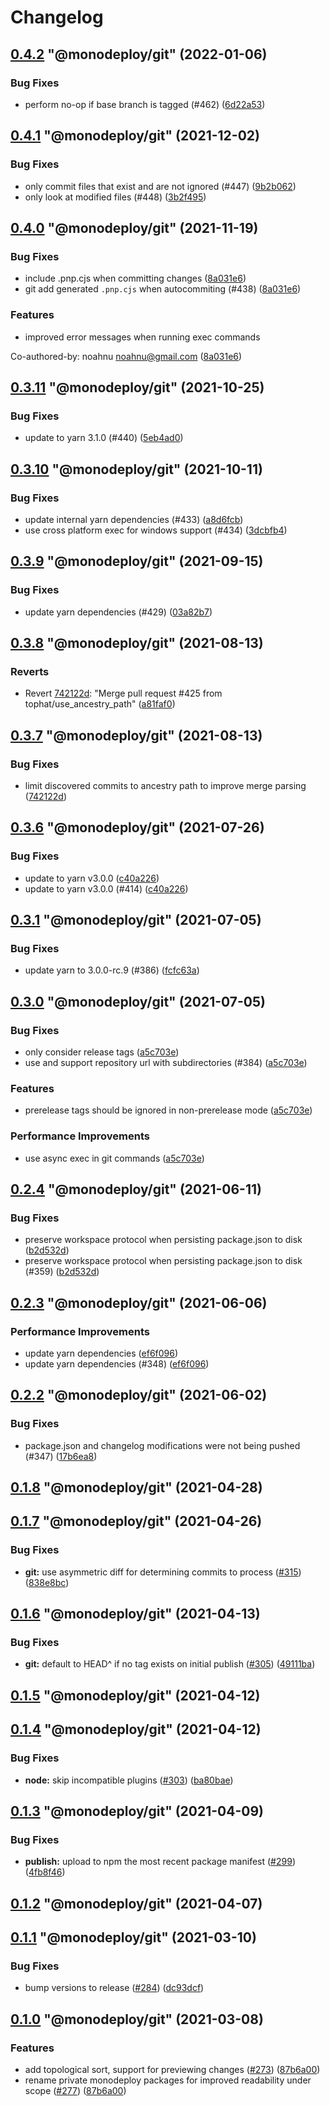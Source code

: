 # Changelog

<!-- MONODEPLOY:BELOW -->

## [0.4.2](https://github.com/tophat/monodeploy/compare/@monodeploy/git@0.4.1...@monodeploy/git@0.4.2) "@monodeploy/git" (2022-01-06)<a name="0.4.2"></a>

### Bug Fixes

* perform no-op if base branch is tagged (#462) ([6d22a53](https://github.com/tophat/monodeploy/commits/6d22a53))




## [0.4.1](https://github.com/tophat/monodeploy/compare/@monodeploy/git@0.4.0...@monodeploy/git@0.4.1) "@monodeploy/git" (2021-12-02)<a name="0.4.1"></a>

### Bug Fixes

* only commit files that exist and are not ignored (#447) ([9b2b062](https://github.com/tophat/monodeploy/commits/9b2b062))
* only look at modified files (#448) ([3b2f495](https://github.com/tophat/monodeploy/commits/3b2f495))




## [0.4.0](https://github.com/tophat/monodeploy/compare/@monodeploy/git@0.3.11...@monodeploy/git@0.4.0) "@monodeploy/git" (2021-11-19)<a name="0.4.0"></a>

### Bug Fixes

* include .pnp.cjs when committing changes ([8a031e6](https://github.com/tophat/monodeploy/commits/8a031e6))
* git add generated `.pnp.cjs` when autocommiting (#438) ([8a031e6](https://github.com/tophat/monodeploy/commits/8a031e6))

### Features

* improved error messages when running exec commands

Co-authored-by: noahnu <noahnu@gmail.com> ([8a031e6](https://github.com/tophat/monodeploy/commits/8a031e6))




## [0.3.11](https://github.com/tophat/monodeploy/compare/@monodeploy/git@0.3.10...@monodeploy/git@0.3.11) "@monodeploy/git" (2021-10-25)<a name="0.3.11"></a>

### Bug Fixes

* update to yarn 3.1.0 (#440) ([5eb4ad0](https://github.com/tophat/monodeploy/commits/5eb4ad0))




## [0.3.10](https://github.com/tophat/monodeploy/compare/@monodeploy/git@0.3.9...@monodeploy/git@0.3.10) "@monodeploy/git" (2021-10-11)<a name="0.3.10"></a>

### Bug Fixes

* update internal yarn dependencies (#433) ([a8d6fcb](https://github.com/tophat/monodeploy/commits/a8d6fcb))
* use cross platform exec for windows support (#434) ([3dcbfb4](https://github.com/tophat/monodeploy/commits/3dcbfb4))




## [0.3.9](https://github.com/tophat/monodeploy/compare/@monodeploy/git@0.3.8...@monodeploy/git@0.3.9) "@monodeploy/git" (2021-09-15)<a name="0.3.9"></a>

### Bug Fixes

* update yarn dependencies (#429) ([03a82b7](https://github.com/tophat/monodeploy/commits/03a82b7))




## [0.3.8](https://github.com/tophat/monodeploy/compare/@monodeploy/git@0.3.7...@monodeploy/git@0.3.8) "@monodeploy/git" (2021-08-13)<a name="0.3.8"></a>

### Reverts

* Revert [742122d](https://github.com/tophat/monodeploy/commits/742122d): "Merge pull request #425 from tophat/use_ancestry_path" ([a81faf0](https://github.com/tophat/monodeploy/commits/a81faf0))




## [0.3.7](https://github.com/tophat/monodeploy/compare/@monodeploy/git@0.3.6...@monodeploy/git@0.3.7) "@monodeploy/git" (2021-08-13)<a name="0.3.7"></a>

### Bug Fixes

* limit discovered commits to ancestry path to improve merge parsing ([742122d](https://github.com/tophat/monodeploy/commits/742122d))




## [0.3.6](https://github.com/tophat/monodeploy/compare/@monodeploy/git@0.3.5...@monodeploy/git@0.3.6) "@monodeploy/git" (2021-07-26)<a name="0.3.6"></a>

### Bug Fixes

* update to yarn v3.0.0 ([c40a226](https://github.com/tophat/monodeploy/commits/c40a226))
* update to yarn v3.0.0 (#414) ([c40a226](https://github.com/tophat/monodeploy/commits/c40a226))




## [0.3.1](https://github.com/tophat/monodeploy/compare/@monodeploy/git@0.3.0...@monodeploy/git@0.3.1) "@monodeploy/git" (2021-07-05)<a name="0.3.1"></a>

### Bug Fixes

* update yarn to 3.0.0-rc.9 (#386) ([fcfc63a](https://github.com/tophat/monodeploy/commits/fcfc63a))




## [0.3.0](https://github.com/tophat/monodeploy/compare/@monodeploy/git@0.2.4...@monodeploy/git@0.3.0) "@monodeploy/git" (2021-07-05)<a name="0.3.0"></a>

### Bug Fixes

* only consider release tags ([a5c703e](https://github.com/tophat/monodeploy/commits/a5c703e))
* use and support repository url with subdirectories (#384) ([a5c703e](https://github.com/tophat/monodeploy/commits/a5c703e))

### Features

* prerelease tags should be ignored in non-prerelease mode ([a5c703e](https://github.com/tophat/monodeploy/commits/a5c703e))

### Performance Improvements

* use async exec in git commands ([a5c703e](https://github.com/tophat/monodeploy/commits/a5c703e))




## [0.2.4](https://github.com/tophat/monodeploy/compare/@monodeploy/git@0.2.3...@monodeploy/git@0.2.4) "@monodeploy/git" (2021-06-11)<a name="0.2.4"></a>

### Bug Fixes

* preserve workspace protocol when persisting package.json to disk ([b2d532d](https://github.com/tophat/monodeploy/commits/b2d532d))
* preserve workspace protocol when persisting package.json to disk (#359) ([b2d532d](https://github.com/tophat/monodeploy/commits/b2d532d))




## [0.2.3](https://github.com/tophat/monodeploy/compare/@monodeploy/git@0.2.2...@monodeploy/git@0.2.3) "@monodeploy/git" (2021-06-06)<a name="0.2.3"></a>

### Performance Improvements

* update yarn dependencies ([ef6f096](https://github.com/tophat/monodeploy/commits/ef6f096))
* update yarn dependencies (#348) ([ef6f096](https://github.com/tophat/monodeploy/commits/ef6f096))




## [0.2.2](https://github.com/tophat/monodeploy/compare/@monodeploy/git@0.2.1...@monodeploy/git@0.2.2) "@monodeploy/git" (2021-06-02)<a name="0.2.2"></a>

### Bug Fixes

* package.json and changelog modifications were not being pushed (#347) ([17b6ea8](https://github.com/tophat/monodeploy/commits/17b6ea8))




## [0.1.8](https://github.com/tophat/monodeploy/compare/@monodeploy/git@0.1.7...@monodeploy/git@0.1.8) "@monodeploy/git" (2021-04-28)<a name="0.1.8"></a>


## [0.1.7](https://github.com/tophat/monodeploy/compare/@monodeploy/git@0.1.6...@monodeploy/git@0.1.7) "@monodeploy/git" (2021-04-26)<a name="0.1.7"></a>

### Bug Fixes

* **git:** use asymmetric diff for determining commits to process ([#315](https://github.com/tophat/monodeploy/issues/315)) ([838e8bc](https://github.com/tophat/monodeploy/commits/838e8bc))


## [0.1.6](https://github.com/tophat/monodeploy/compare/@monodeploy/git@0.1.5...@monodeploy/git@0.1.6) "@monodeploy/git" (2021-04-13)<a name="0.1.6"></a>

### Bug Fixes

* **git:** default to HEAD^ if no tag exists on initial publish ([#305](https://github.com/tophat/monodeploy/issues/305)) ([49111ba](https://github.com/tophat/monodeploy/commits/49111ba))


## [0.1.5](https://github.com/tophat/monodeploy/compare/@monodeploy/git@0.1.4...@monodeploy/git@0.1.5) "@monodeploy/git" (2021-04-12)<a name="0.1.5"></a>


## [0.1.4](https://github.com/tophat/monodeploy/compare/@monodeploy/git@0.1.3...@monodeploy/git@0.1.4) "@monodeploy/git" (2021-04-12)<a name="0.1.4"></a>

### Bug Fixes

* **node:** skip incompatible plugins ([#303](https://github.com/tophat/monodeploy/issues/303)) ([ba80bae](https://github.com/tophat/monodeploy/commits/ba80bae))


## [0.1.3](https://github.com/tophat/monodeploy/compare/@monodeploy/git@0.1.2...@monodeploy/git@0.1.3) "@monodeploy/git" (2021-04-09)<a name="0.1.3"></a>

### Bug Fixes

* **publish:** upload to npm the most recent package manifest ([#299](https://github.com/tophat/monodeploy/issues/299)) ([4fb8f46](https://github.com/tophat/monodeploy/commits/4fb8f46))


## [0.1.2](https://github.com/tophat/monodeploy/compare/@monodeploy/git@0.1.1...@monodeploy/git@0.1.2) "@monodeploy/git" (2021-04-07)<a name="0.1.2"></a>


## [0.1.1](https://github.com/tophat/monodeploy/compare/@monodeploy/git@0.1.0...@monodeploy/git@0.1.1) "@monodeploy/git" (2021-03-10)<a name="0.1.1"></a>

### Bug Fixes

* bump versions to release ([#284](https://github.com/tophat/monodeploy/issues/284)) ([dc93dcf](https://github.com/tophat/monodeploy/commits/dc93dcf))


## [0.1.0](https://github.com/tophat/monodeploy/compare/@monodeploy/git@0.0.5...@monodeploy/git@0.1.0) "@monodeploy/git" (2021-03-08)<a name="0.1.0"></a>

### Features

* add topological sort, support for previewing changes ([#273](https://github.com/tophat/monodeploy/issues/273)) ([87b6a00](https://github.com/tophat/monodeploy/commits/87b6a00))
* rename private monodeploy packages for improved readability under scope ([#277](https://github.com/tophat/monodeploy/issues/277)) ([87b6a00](https://github.com/tophat/monodeploy/commits/87b6a00))
